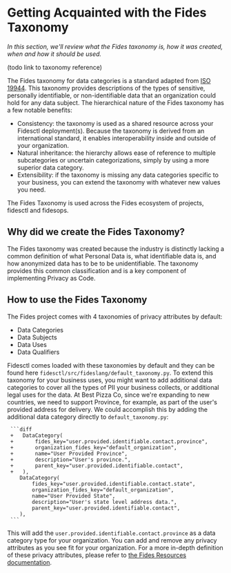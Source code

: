 # Getting Acquainted with the Fides Taxonomy 
_In this section, we'll review what the Fides taxonomy is, how it was created, when and how it should be used._

(todo link to taxonomy reference)

The Fides taxonomy for data categories is a standard adapted from [ISO 19944](https://www.iso.org/standard/79573.html). This taxonomy provides descriptions of the types of sensitive, personally identifiable, or non-identifiable data that an organization could hold for any data subject. The hierarchical nature of the Fides taxonomy has a few notable benefits:

* Consistency: the taxonomy is used as a shared resource across your Fidesctl deployment(s). Because the taxonomy is derived from an international standard, it enables interoperability inside and outside of your organization. 
* Natural inheritance: the hierarchy allows ease of reference to multiple subcategories or uncertain categorizations, simply by using a more superior data category.  
* Extensibility: if the taxonomy is missing any data categories specific to your business, you can extend the taxonomy with whatever new values you need. 

The Fides Taxonomy is used across the Fides ecosystem of projects, fidesctl and fidesops. 

## Why did we create the Fides Taxonomy?
The Fides taxonomy was created because the industry is distinctly lacking a common definition of what Personal Data is, what identifiable data is, and how anonymized data has to be to be unidentifiable. The taxonomy provides this common classification and is a key component of implementing Privacy as Code. 

## How to use the Fides Taxonomy
The Fides project comes with 4 taxonomies of privacy attributes by default:

* Data Categories
* Data Subjects
* Data Uses
* Data Qualifiers

Fidesctl comes loaded with these taxonomies by default and they can be found here `fidesctl/src/fideslang/default_taxonomy.py`. To extend this taxonomy for your business uses, you might want to add additional data categories to cover all the types of PII your business collects, or additional legal uses for the data. At Best Pizza Co, since we're expanding to new countries, we need to support Province, for example, as part of the user's provided address for delivery. We could accomplish this by adding the additional data category directly to `default_taxonomy.py`: 

     ```diff
     +   DataCategory(
     +       fides_key="user.provided.identifiable.contact.province",
     +       organization_fides_key="default_organization",
     +       name="User Provided Province",
     +       description="User's province.",
     +       parent_key="user.provided.identifiable.contact",
     +   ),
        DataCategory(
            fides_key="user.provided.identifiable.contact.state",
            organization_fides_key="default_organization",
            name="User Provided State",
            description="User's state level address data.",
            parent_key="user.provided.identifiable.contact",
        ),
     ```

This will add the `user.provided.identifiable.contact.province` as a data category type for your organization. You can add and remove any privacy attributes as you see fit for your organization.  For a more in-depth definition of these privacy attributes, please refer to [the Fides Resources documentation](../fides_resources.md). 
